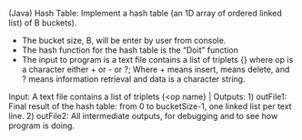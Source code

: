 (Java) Hash Table: Implement a hash table (an 1D array of ordered linked list) of B buckets).
  - The bucket size, B, will be enter by user from console.
  - The hash function for the hash table is the “Doit” function
  - The input to program is a text file contains a list of triplets {<op data>} where op is a character either + or - or ?; Where + means insert, means delete, and ? means information retrieval and data is a character string.
  
  Input: A text file contains a list of triplets {<op name} | Outputs: 1) outFile1: Final result of the hash table: from 0 to bucketSize-1, one linked list per text line. 2) outFile2: All intermediate outputs, for debugging and to see how program is doing.
